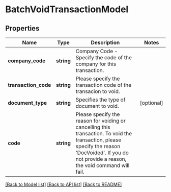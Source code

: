 # BatchVoidTransactionModel

## Properties
Name | Type | Description | Notes
------------ | ------------- | ------------- | -------------
**company_code** | **string** | Company Code - Specify the code of the company for this transaction. | 
**transaction_code** | **string** | Please specify the transaction code of the transacion to void. | 
**document_type** | **string** | Specifies the type of document to void. | [optional] 
**code** | **string** | Please specify the reason for voiding or cancelling this transaction.  To void the transaction, please specify the reason &#39;DocVoided&#39;.  If you do not provide a reason, the void command will fail. | 

[[Back to Model list]](../README.md#documentation-for-models) [[Back to API list]](../README.md#documentation-for-api-endpoints) [[Back to README]](../README.md)


